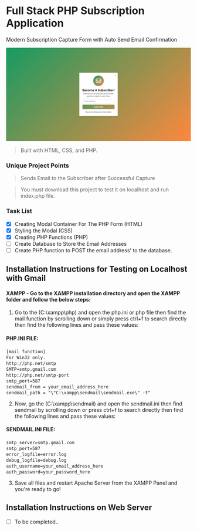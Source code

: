 # Full Stack PHP Subscription Application

Modern Subscription Capture Form with Auto Send Email Confirmation

<img src="img/PHP-Subscribe-App.jpg" width="auto" title="PHP Subscribe APP" />

> Built with HTML, CSS, and PHP.

### Unique Project Points

> Sends Email to the Subscriber after Successful Capture

> You must download this project to test it on localhost and run index.php file.

### Task List

- [x] Creating Modal Container For The PHP Form (HTML)
- [x] Styling the Modal (CSS)
- [x] Creating PHP Functions (PHP)
- [ ] Create Database to Store the Email Addresses
- [ ] Create PHP function to POST the email address' to the database.

<!-- <img alt="GitHub last commit" src="https://img.shields.io/github/last-commit/mogrady-git/HTML-Responsive-Email-Templates"> -->
<!-- <a href="https://mogrady-git.github.io/HTML-Responsive-Email-Templates/index.html"><img alt="GitHub last commit" src="https://img.shields.io/badge/Version%201.0-Launch%20Website-green"></a> -->

## Installation Instructions for Testing on Localhost with Gmail

#### XAMPP - Go to the XAMPP installation directory and open the XAMPP folder and follow the below steps:

1. Go to the (C:\xampp\php) and open the php.ini or php file then find the mail function by scrolling down or simply press ctrl+f to search directly then find the following lines and pass these values:

#### PHP.INI FILE:

```
[mail function]
For Win32 only.
http://php.net/smtp
SMTP=smtp.gmail.com
http://php.net/smtp-port
smtp_port=587
sendmail_from = your_email_address_here
sendmail_path = "\"C:\xampp\sendmail\sendmail.exe\" -t"
```

2. Now, go the (C:\xampp\sendmail) and open the sendmail.ini then find sendmail by scrolling down or press ctrl+f to search directly then find the following lines and pass these values:

#### SENDMAIL.INI FILE:

```
smtp_server=smtp.gmail.com
smtp_port=587
error_logfile=error.log
debug_logfile=debug.log
auth_username=your_email_address_here
auth_password=your_password_here
```

3. Save all files and restart Apache Server from the XAMPP Panel and you're ready to go!

## Installation Instructions on Web Server

- [ ] To be completed..
